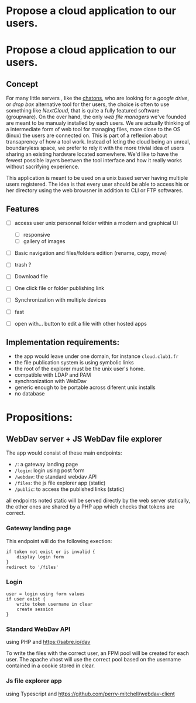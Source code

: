 # Propose a cloud application to our users.

# Propose a cloud application to our users.

## Concept

For many little servers , like the [chatons](https://chatons.org/fr), who are looking for a *google drive*, or *drop box* alternative tool for ther users, the choice is often to use something like *NextCloud*, that is quite a fully featured software (groupware). On the over hand, the only *web file managers* we've founded are meant to be manualy installed by each users.
We are actually thinking of a intermediate form of web tool for managing files, more close to the OS (linux) the users are connected on. This is part of a reflexion about transaprency of how a tool work. Instead of leting the cloud being an unreal, boundaryless space, we prefer to rely it with the more trivial idea of users sharing an existing hardware located somewhere. We'd like to have the fewest possible layers beetwen the tool interface and how it really works without sacrifying experience.

This application is meant to be used on a unix based server having multiple users registered. The idea is that every user should be able to access his or her directory using the web browsner in addition to CLI or FTP softwares.


## Features

- [ ] access user unix personnal folder within a modern and graphical UI
    - [ ] responsive
    - [ ] gallery of images
- [ ] Basic navigation and files/folders edition (rename, copy, move)
- [ ] trash ?
- [ ] Download file
- [ ] One click file or folder publishing link
- [ ] Synchronization with multiple devices
- [ ] fast
- [ ] open with... button to edit a file with other hosted apps


## Implementation requirements:

- the app would leave under one domain, for instance `cloud.club1.fr`
- the file publication system is using symbolic links
- the root of the explorer must be the unix user's home.
- compatible with LDAP and PAM
- synchronization with WebDav
- generic enough to be portable across diferent unix installs
- no database

# Propositions:

## WebDav server + JS WebDav file explorer

The app would consist of these main endpoints:

- `/`:       a gateway landing page
- `/login`:  login using post form
- `/webdav`: the standard webdav API
- `/files`:  the js file explorer app (static)
- `/public`: to access the published links (static)

all endpoints noted static will be served directly by the web server statically,
the other ones are shared by a PHP app which checks that tokens are correct.

### Gateway landing page

This endpoint will do the following exection:

```
if token not exist or is invalid {
    display login form
}
redirect to '/files'
```

### Login

```
user = login using form values
if user exist {
    write token username in clear
    create session
}
```


### Standard WebDav API

using PHP and https://sabre.io/dav

To write the files with the correct user, an FPM pool will be created for each
user. The apache vhost will use the correct pool based on the username contained
in a cookie stored in clear.

### Js file explorer app

using Typescript and https://github.com/perry-mitchell/webdav-client
